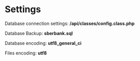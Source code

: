 # Settings
Database connection settings: **/api/classes/config.class.php**

Database Backup: **sberbank.sql**

Database encoding: **utf8_general_ci**

Files encoding: **utf8**